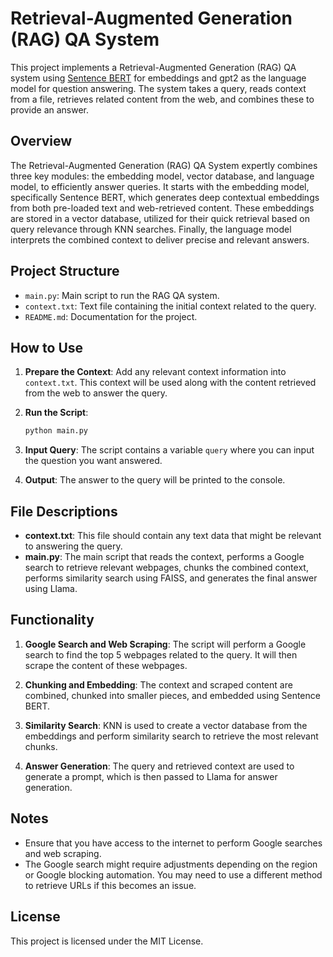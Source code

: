 # Retrieval-Augmented Generation (RAG) QA System

This project implements a Retrieval-Augmented Generation (RAG) QA system using [Sentence BERT](https://www.sbert.net/docs/sentence_transformer/training_overview.html#dataset) for embeddings and gpt2 as the language model for question answering. The system takes a query, reads context from a file, retrieves related content from the web, and combines these to provide an answer.

## Overview

The Retrieval-Augmented Generation (RAG) QA System expertly combines three key modules: the embedding model, vector database, and language model, to efficiently answer queries. It starts with the embedding model, specifically Sentence BERT, which generates deep contextual embeddings from both pre-loaded text and web-retrieved content. These embeddings are stored in a vector database, utilized for their quick retrieval based on query relevance through KNN searches. Finally, the language model interprets the combined context to deliver precise and relevant answers. 

## Project Structure

- `main.py`: Main script to run the RAG QA system.
- `context.txt`: Text file containing the initial context related to the query.
- `README.md`: Documentation for the project.


## How to Use

1. **Prepare the Context**: Add any relevant context information into `context.txt`. This context will be used along with the content retrieved from the web to answer the query.

2. **Run the Script**:

   ```sh
   python main.py
   ```

3. **Input Query**: The script contains a variable `query` where you can input the question you want answered.

4. **Output**: The answer to the query will be printed to the console.

## File Descriptions

- **context.txt**: This file should contain any text data that might be relevant to answering the query.
- **main.py**: The main script that reads the context, performs a Google search to retrieve relevant webpages, chunks the combined context, performs similarity search using FAISS, and generates the final answer using Llama.

## Functionality

1. **Google Search and Web Scraping**: The script will perform a Google search to find the top 5 webpages related to the query. It will then scrape the content of these webpages.

2. **Chunking and Embedding**: The context and scraped content are combined, chunked into smaller pieces, and embedded using Sentence BERT.

3. **Similarity Search**: KNN is used to create a vector database from the embeddings and perform similarity search to retrieve the most relevant chunks.

4. **Answer Generation**: The query and retrieved context are used to generate a prompt, which is then passed to Llama for answer generation.

## Notes
- Ensure that you have access to the internet to perform Google searches and web scraping.
- The Google search might require adjustments depending on the region or Google blocking automation. You may need to use a different method to retrieve URLs if this becomes an issue.

## License
This project is licensed under the MIT License.